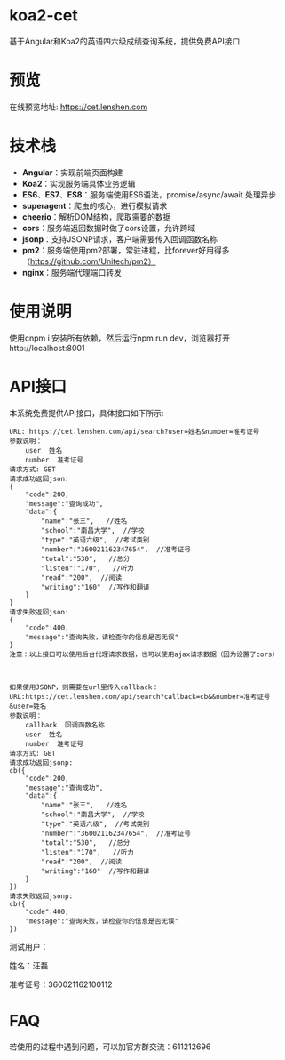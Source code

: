 # koa2-cet

基于Angular和Koa2的英语四六级成绩查询系统，提供免费API接口

# 预览

在线预览地址: https://cet.lenshen.com

# 技术栈

* **Angular**：实现前端页面构建
* **Koa2**：实现服务端具体业务逻辑
* **ES6**、**ES7**、**ES8**：服务端使用ES6语法，promise/async/await 处理异步
* **superagent**：爬虫的核心，进行模拟请求
* **cheerio**：解析DOM结构，爬取需要的数据
* **cors**：服务端返回数据时做了cors设置，允许跨域
* **jsonp**：支持JSONP请求，客户端需要传入回调函数名称
* **pm2**：服务端使用pm2部署，常驻进程，比forever好用得多（https://github.com/Unitech/pm2）
* **nginx**：服务端代理端口转发

# 使用说明

使用cnpm i 安装所有依赖，然后运行npm run dev，浏览器打开 http://localhost:8001

# API接口

本系统免费提供API接口，具体接口如下所示:
```
URL: https://cet.lenshen.com/api/search?user=姓名&number=准考证号
参数说明：
    user  姓名
    number  准考证号
请求方式: GET
请求成功返回json:
{ 
    "code":200,
    "message":"查询成功",
    "data":{ 
  		"name":"张三",   //姓名
  		"school":"南昌大学",  //学校
  		"type":"英语六级",  //考试类别
	  	"number":"360021162347654",  //准考证号
	  	"total":"530",   //总分
	  	"listen":"170",   //听力
	  	"read":"200",  //阅读
	  	"writing":"160"  //写作和翻译
    }
}
请求失败返回json:
{ 
    "code":400,
    "message":"查询失败，请检查你的信息是否无误"
}
注意：以上接口可以使用后台代理请求数据，也可以使用ajax请求数据（因为设置了cors）



如果使用JSONP，则需要在url里传入callback：
URL:https://cet.lenshen.com/api/search?callback=cb&&number=准考证号&user=姓名
参数说明：  
    callback  回调函数名称
    user  姓名 
    number  准考证号
请求方式: GET
请求成功返回jsonp:
cb({
    "code":200,
    "message":"查询成功",
    "data":{ 
  	    "name":"张三",   //姓名
  	    "school":"南昌大学",  //学校
  	    "type":"英语六级",  //考试类别
  	    "number":"360021162347654",  //准考证号
  	    "total":"530",   //总分
  	    "listen":"170",   //听力
  	    "read":"200",  //阅读
  	    "writing":"160"  //写作和翻译
    }
})
请求失败返回jsonp:
cb({ 
	"code":400,
	"message":"查询失败，请检查你的信息是否无误"
})
```

测试用户：

   姓名：汪磊

   准考证号：360021162100112
   
# FAQ

若使用的过程中遇到问题，可以加官方群交流：611212696

